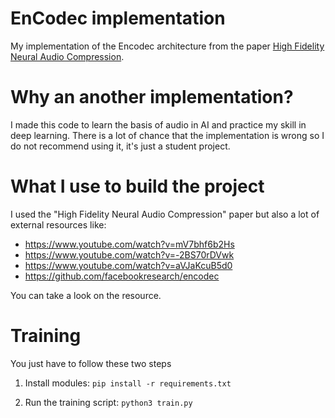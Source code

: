 # EnCodec implementation
My implementation of the Encodec architecture from the paper [High Fidelity Neural Audio Compression](https://arxiv.org/pdf/2210.13438).

# Why an another implementation?

I made this code to learn the basis of audio in AI and practice my skill in deep learning. There is a lot of chance that the implementation is wrong so I do not recommend using it, it's just a student project.

# What I use to build the project

I used the "High Fidelity Neural Audio Compression" paper but also a lot of external resources like:
- https://www.youtube.com/watch?v=mV7bhf6b2Hs
- https://www.youtube.com/watch?v=-2BS70rDVwk
- https://www.youtube.com/watch?v=aVJaKcuB5d0
- https://github.com/facebookresearch/encodec

You can take a look on the resource.

# Training

You just have to follow these two steps

1. Install modules:
`pip install -r requirements.txt`

2. Run the training script: `python3 train.py`

